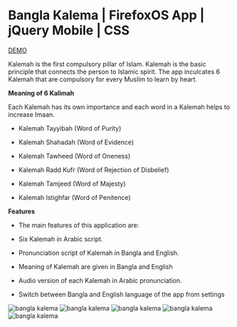 # Bangla Kalema | FirefoxOS App | jQuery Mobile | CSS

[DEMO](https://anik123.github.io/Bangla-Kalema---FirefoxOS-App---jQuery-Mobile---CSS/)

Kalemah is the first compulsory pillar of Islam. Kalemah is the basic principle that connects the person to Islamic spirit. The app inculcates 6 Kalemah that are compulsory for every Muslim to learn by heart.

**Meaning of 6 Kalimah**

Each Kalemah has its own importance and each word in a Kalemah helps to increase Imaan.

 - Kalemah Tayyibah (Word of Purity)

 - Kalemah Shahadah (Word of Evidence)

 - Kalemah Tawheed (Word of Oneness)

 - Kalemah Radd Kufr (Word of Rejection of Disbelief)

 - Kalemah Tamjeed (Word of Majesty)

 - Kalemah Istighfar (Word of Penitence)

**Features**

 - The main features of this application are:

 - Six Kalemah in Arabic script.

 - Pronunciation script of Kalemah in Bangla and English.

 - Meaning of Kalemah are given in Bangla and English

 - Audio version of each Kalemah in Arabic pronunciation.

 - Switch between Bangla and English language of the app from settings

 
 ![bangla kalema](https://images2.imgbox.com/3c/29/qbjeMM0X_o.png)
  ![bangla kalema](https://images2.imgbox.com/27/dd/V6toTwMG_o.png)
   ![bangla kalema](https://images2.imgbox.com/31/47/R3lEtITE_o.png)
    ![bangla kalema](https://images2.imgbox.com/76/5d/2xDMbtA1_o.png)
     ![bangla kalema](https://images2.imgbox.com/62/d1/rtit30KT_o.png)



